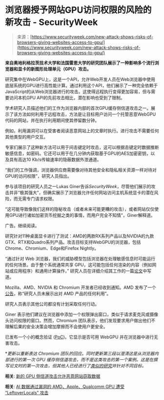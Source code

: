 <!--yml

category: 未分类

日期：2024-05-27 15:04:17

-->

# 浏览器授予网站GPU访问权限的风险的新攻击 - SecurityWeek

> 来源：[https://www.securityweek.com/new-attack-shows-risks-of-browsers-giving-websites-access-to-gpu/](https://www.securityweek.com/new-attack-shows-risks-of-browsers-giving-websites-access-to-gpu/)

**来自奥地利格拉茨技术大学和法国雷恩大学的研究团队展示了一种影响多个流行浏览器和显卡的新图形处理单元（GPU）攻击。**

研究集中在WebGPU上，这是一个API，允许Web开发人员在Web浏览器中使用底层系统的GPU进行高性能计算。通过利用这个API，他们展示了一种完全依赖于JavaScript的从Web浏览器进行的攻击。这使得远程执行变得更加容易，但与需要访问本机GPU API的先前攻击相比，潜在影响也受到了限制。

学术研究人员描述他们的工作为浏览器内部的首次GPU缓存侧信道攻击之一。展示了该方法如何利用于远程攻击，方法是让目标用户访问一个托管恶意WebGPU代码的网站，并在执行利用期间使其停留数分钟。

例如，利用漏洞可以在受害者阅读恶意网站上的文章时执行。进行攻击不需要任何其他类型的用户交互。

专家们展示了这种新方法可以用于间击键定时攻击，这可以根据击键定时数据推断敏感信息，如密码。它还可以用于在几分钟内获取基于GPU的AES加密密钥，以及具有高达10 Kb/s传输速率的隐蔽数据外泄通道。

“我们的工作强调，浏览器供应商需要像对待其他安全和隐私相关资源一样对待对GPU的访问权限”，研究人员指出。

参与该项目的研究人员之一Lukas Giner告诉*SecurityWeek*，尽管他们展示的攻击并非“极其强大”，但确实展示了浏览器允许任何网站访问主机系统显卡的潜在风险，而无需专门请求权限。

“这可能导致像我们这样的隐秘攻击（或者未来可能更糟的攻击），或者网站仅仅使用GPU进行诸如加密货币挖掘之类的事情，而用户完全不知情”，Giner解释道。

广告。继续阅读。

研究针对11种桌面显卡进行了测试：AMD的两款RX系列产品以及NVIDIA的九款GTX、RTX和Quadro系列产品。攻击目标支持WebGPU的浏览器，包括Chrome、Chromium、Edge和Firefox Nightly。

“通过针对 Web 浏览器，我们的威胁模型包括浏览器在处理敏感信息时可能运行的任何场景。由于整个系统通常共享 GPU，这可能包括任何渲染的内容（例如网站或应用程序）和通用计算操作，” 研究人员在详细介绍其工作的一篇[论文](https://ginerlukas.com/publications/papers/WebGPUAttacks.pdf)中写道。

Mozilla、AMD、NVIDIA 和 Chromium 开发者已经收到通知。AMD 发布了一个[公告](https://www.amd.com/en/resources/product-security/bulletin/amd-sb-6011.html)，称“研究人员未展示出对 AMD 产品的任何利用”。

研究人员表示其他公司都没有计划采取任何行动。

Giner 表示他们建议在浏览器中添加一个权限弹出窗口，类似于请求麦克风或摄像头访问权限的窗口。然而，Chromium 团队表示，他们发现要求用户做出他们不理解后果的安全决策会增加摩擦而不会使用户更安全。

已发布一个小的概念验证 ([PoC](https://ginerlukas.com/gpuattacks/))。它显示是否可用 WebGPU 并在浏览器中进行无害攻击。

**更新以重新表达 Chromium 团队的回应。同时更新第三段以澄清这是从浏览器内部进行的第一次 GPU 缓存侧信道攻击，而不是这类攻击的第一个案例。这是在撰写论文时的第一次攻击，但其他人已经进行了[类似的研究](https://arxiv.org/pdf/2401.04349.pdf)并针对不同目标。*

**相关**: [新的 GPU 侧信道攻击允许恶意网站窃取数据](https://www.securityweek.com/new-gpu-side-channel-attack-allows-malicious-websites-to-steal-data/)

**相关**: [AI 数据通过漏洞的 AMD、Apple、Qualcomm GPU 遭受 “LeftoverLocals” 攻击](https://www.securityweek.com/ai-data-exposed-to-leftoverlocals-attack-via-vulnerable-amd-apple-qualcomm-gpus/)
